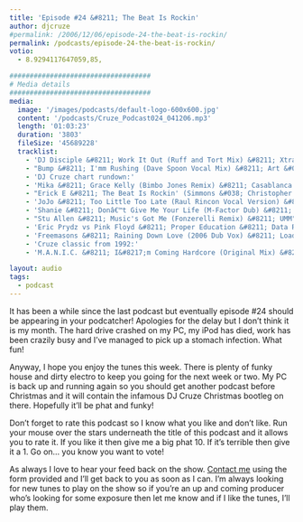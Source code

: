 ```yaml
---
title: 'Episode #24 &#8211; The Beat Is Rockin'
author: djcruze
#permalink: /2006/12/06/episode-24-the-beat-is-rockin/
permalink: /podcasts/episode-24-the-beat-is-rockin/
votio:
  - 8.9294117647059,85,

###################################
# Media details
###################################
media:
  image: '/images/podcasts/default-logo-600x600.jpg'
  content: '/podcasts/Cruze_Podcast024_041206.mp3'
  length: '01:03:23'
  duration: '3803'
  fileSize: '45689228'
  tracklist:
    - 'DJ Disciple &#8211; Work It Out (Ruff and Tort Mix) &#8211; Xtravaganza'
    - "Bump &#8211; I'mm Rushing (Dave Spoon Vocal Mix) &#8211; Art &#038; Craft"
    - 'DJ Cruze chart rundown:'
    - 'Mika &#8211; Grace Kelly (Bimbo Jones Remix) &#8211; Casablanca'
    - "Erick E &#8211; The Beat Is Rockin' (Simmons &#038; Christopher Remix) &#8211; Gusto Records"
    - 'JoJo &#8211; Too Little Too Late (Raul Rincon Vocal Version) &#8211; Mercury Records'
    - 'Shanie &#8211; Donâ€™t Give Me Your Life (M-Factor Dub) &#8211; AATW'
    - "Stu Allen &#8211; Music's Got Me (Fonzerelli Remix) &#8211; UMM"
    - 'Eric Prydz vs Pink Floyd &#8211; Proper Education &#8211; Data Records'
    - 'Freemasons &#8211; Raining Down Love (2006 Dub Vox) &#8211; Loaded Records'
    - 'Cruze classic from 1992:'
    - 'M.A.N.I.C. &#8211; I&#8217;m Coming Hardcore (Original Mix) &#8211; Union City Recording'

layout: audio
tags:
  - podcast
---
```


It has been a while since the last podcast but eventually episode #24 should be appearing in your podcatcher! Apologies for the delay but I don&#8217;t think it is my month. The hard drive crashed on my PC, my iPod has died, work has been crazily busy and I&#8217;ve managed to pick up a stomach infection. What fun!

Anyway, I hope you enjoy the tunes this week. There is plenty of funky house and dirty electro to keep you going for the next week or two. My PC is back up and running again so you should get another podcast before Christmas and it will contain the infamous DJ Cruze Christmas bootleg on there. Hopefully it&#8217;ll be phat and funky!

Don&#8217;t forget to rate this podcast so I know what you like and don&#8217;t like. Run your mouse over the stars underneath the title of this podcast and it allows you to rate it. If you like it then give me a big phat 10. If it&#8217;s terrible then give it a 1. Go on&#8230; you know you want to vote!

As always I love to hear your feed back on the show. [Contact me][1] using the form provided and I&#8217;ll get back to you as soon as I can. I&#8217;m always looking for new tunes to play on the show so if you&#8217;re an up and coming producer who&#8217;s looking for some exposure then let me know and if I like the tunes, I&#8217;ll play them.

[1]: /contact
